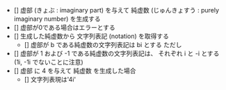 - [] 虚部 (きょぶ : imaginary part) を与えて 純虚数 (じゅんきょすう : purely imaginary number) を生成する
- [] 虚部が0である場合はエラーとする
- [] 生成した純虚数から 文字列表記 (notation) を取得する
  - [] 虚部が b である純虚数の文字列表記は bi とする
ただし
- [] 虚部が 1 および -1 である純虚数の文字列表記は、 それぞれ i と -i とする (1i, -1i でないことに注意)
- [] 虚部 に 4 を与えて 純虚数 を生成した場合
  - [] 文字列表現は'4i'
